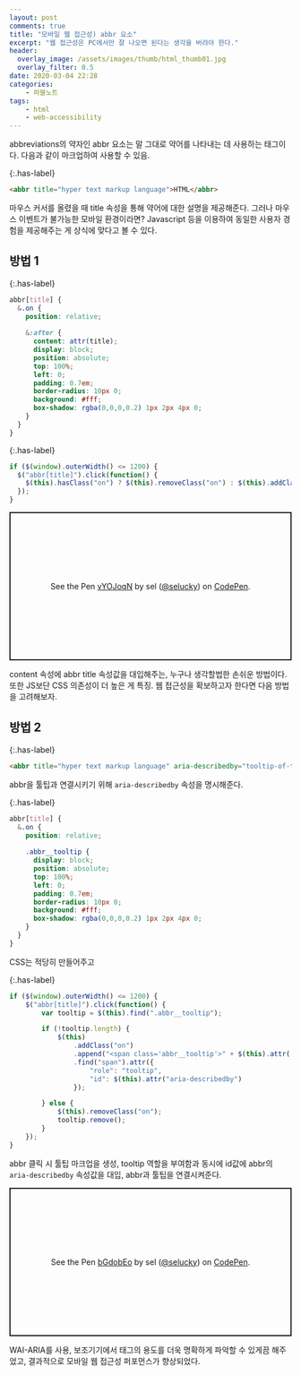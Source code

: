 ```yaml
---
layout: post
comments: true
title: "모바일 웹 접근성) abbr 요소"
excerpt: "웹 접근성은 PC에서만 잘 나오면 된다는 생각을 버려야 한다."
header:
  overlay_image: /assets/images/thumb/html_thumb01.jpg
  overlay_filter: 0.5
date: 2020-03-04 22:28
categories:
    - 퍼블노트
tags:
    - html
    - web-accessibility
---
```

abbreviations의 약자인 abbr 요소는 말 그대로 약어를 나타내는 데 사용하는 태그이다. 다음과 같이 마크업하여 사용할 수 있음.

{:.has-label}
```html
<abbr title="hyper text markup language">HTML</abbr>
```

마우스 커서를 올렸을 때 title 속성을 통해 약어에 대한 설명을 제공해준다. 그러나 마우스 이벤트가 불가능한 모바일 환경이라면? Javascript 등을 이용하여 동일한 사용자 경험을 제공해주는 게 상식에 맞다고 볼 수 있다.

## 방법 1

{:.has-label}
```scss
abbr[title] {
  &.on {
    position: relative;
    
    &:after {
      content: attr(title);
      display: block;
      position: absolute;
      top: 100%;
      left: 0;
      padding: 0.7em;
      border-radius: 10px 0;
      background: #fff;
      box-shadow: rgba(0,0,0,0.2) 1px 2px 4px 0;
    }
  }
}
```

{:.has-label}
```javascript
if ($(window).outerWidth() <= 1200) {
  $("abbr[title]").click(function() {
    $(this).hasClass("on") ? $(this).removeClass("on") : $(this).addClass("on");
  });
}
```

<p class="codepen" data-height="265" data-theme-id="default" data-default-tab="css,result" data-user="selucky" data-slug-hash="vYOJoqN" style="height: 265px; box-sizing: border-box; display: flex; align-items: center; justify-content: center; border: 2px solid; margin: 1em 0; padding: 1em;" data-pen-title="vYOJoqN">
  <span>See the Pen <a href="https://codepen.io/selucky/pen/vYOJoqN">
  vYOJoqN</a> by sel (<a href="https://codepen.io/selucky">@selucky</a>)
  on <a href="https://codepen.io">CodePen</a>.</span>
</p>
<script async src="https://static.codepen.io/assets/embed/ei.js"></script>

content 속성에 abbr title 속성값을 대입해주는, 누구나 생각할법한 손쉬운 방법이다. 또한 JS보단 CSS 의존성이 더 높은 게 특징. 웹 접근성을 확보하고자 한다면 다음 방법을 고려해보자.

## 방법 2

{:.has-label}
```html
<abbr title="hyper text markup language" aria-describedby="tooltip-of-this-title">HTML</abbr>
```
abbr을 툴팁과 연결시키기 위해 <code>aria-describedby</code> 속성을 명시해준다.

{:.has-label}
```scss
abbr[title] {
  &.on {
    position: relative;
    
    .abbr__tooltip {
      display: block;
      position: absolute;
      top: 100%;
      left: 0;
      padding: 0.7em;
      border-radius: 10px 0;
      background: #fff;
      box-shadow: rgba(0,0,0,0.2) 1px 2px 4px 0;
    }
  }
}
```
CSS는 적당히 만들어주고

{:.has-label}
```javascript
if ($(window).outerWidth() <= 1200) {
    $("abbr[title]").click(function() {
        var tooltip = $(this).find(".abbr__tooltip");

        if (!tooltip.length) {
            $(this)
                .addClass("on")
                .append("<span class='abbr__tooltip'>" + $(this).attr('title') + "</span>")
                .find("span").attr({
                    "role": "tooltip",
                    "id": $(this).attr("aria-describedby")
                });

        } else {
            $(this).removeClass("on");
            tooltip.remove();
        }
    });
}
```
abbr 클릭 시 툴팁 마크업을 생성, tooltip 역할을 부여함과 동시에 id값에 abbr의 <code>aria-describedby</code> 속성값을 대입, abbr과 툴팁을 연결시켜준다.

<p class="codepen" data-height="265" data-theme-id="default" data-default-tab="js,result" data-user="selucky" data-slug-hash="bGdobEo" style="height: 265px; box-sizing: border-box; display: flex; align-items: center; justify-content: center; border: 2px solid; margin: 1em 0; padding: 1em;" data-pen-title="bGdobEo">
  <span>See the Pen <a href="https://codepen.io/selucky/pen/bGdobEo">
  bGdobEo</a> by sel (<a href="https://codepen.io/selucky">@selucky</a>)
  on <a href="https://codepen.io">CodePen</a>.</span>
</p>
<script async src="https://static.codepen.io/assets/embed/ei.js"></script>

WAI-ARIA를 사용, 보조기기에서 태그의 용도를 더욱 명확하게 파악할 수 있게끔 해주었고, 결과적으로 모바일 웹 접근성 퍼포먼스가 향상되었다.